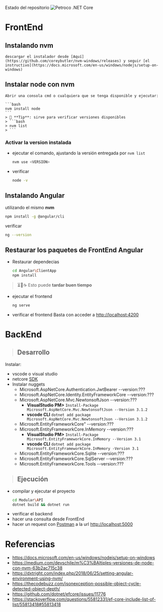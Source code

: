 
Estado del repositorio
![Petroco .NET Core](https://github.com/wkrea/GIT_S.O.D/workflows/Petroco%20.NET%20Core/badge.svg)

# FrontEnd

## Instalando nvm
    descargar el instalador desde [Aquí](https://github.com/coreybutler/nvm-windows/releases) y seguir [el instructivo](https://docs.microsoft.com/en-us/windows/nodejs/setup-on-windows)

## Instalar node con nvm
    Abrir una consola cmd o cualquiera que se tenga disponible y ejecutar:

    ```bash
    nvm install node
    ```
    > 🎯 **Tip**: sirve para verificar versiones disponibles
    > ```bash
    > nvm list
    > ```

### Activar la version instalada
* ejecutar el comando, ajustando la versión entregada por `nvm list`
    ```bash
    nvm use <VERSIÓN>
    ```
* verificar
    ```bash
    node -v
    ```

## Instalando Angular
utilizando el mismo **nvm**
```bash
npm install -g @angular/cli
```
verificar
```bash
ng --version
```

## Restaurar los paquetes de FrontEnd Angular

* Restaurar dependecias
    ```bash
    cd Angular\ClientApp
    npm install
    ```
> ⏳🚶☕️ Esto puede **tardar buen tiempo**

* ejecutar el frontend
    ```bash
    ng serve
    ```
* verificar el frontend
Basta con acceder a [http://localhost:4200](http://localhost:4200)


# BackEnd

> ## Desarrollo

Instalar:
* vscode o visual studio
* netcore [SDK](https://dotnet.microsoft.com/download/dotnet-core)
* Instalar nuggets
  * Microsoft.AspNetCore.Authentication.JwtBearer --version:???
  * Microsoft.AspNetCore.Identity.EntityFrameworkCore --version:???
  * Microsoft.AspNetCore.Mvc.NewtonsoftJson --version:???
    * **VisualStudio PM>** `Install-Package Microsoft.AspNetCore.Mvc.NewtonsoftJson --Version 3.1.2`
    * **vscode CLI** `dotnet add package Microsoft.AspNetCore.Mvc.NewtonsoftJson --Version 3.1.2`
  * Microsoft.EntityFrameworkCore" --version:???
  * Microsoft.EntityFrameworkCore.InMemory --version:???
    * **VisualStudio PM>** `Install-Package Microsoft.EntityFrameworkCore.InMemory --Version 3.1`
    * **vscode CLI** 
    `dotnet add package Microsoft.EntityFrameworkCore.InMemory -Version 3.1`
  * Microsoft.EntityFrameworkCore.Sqlite --version:???
  * Microsoft.EntityFrameworkCore.SqlServer --version:???
  * Microsoft.EntityFrameworkCore.Tools --version:???

>## Ejecución
* compilar y ejecutar el proyecto
    ```bash
    cd Modular\API
    dotnet build && dotnet run
    ```
* verificar el backend
* hacer una consulta desde FrontEnd 
* hacer un request con [Postman](https://www.postman.com/downloads/) a la url [http://localhost:5000](http://localhost:5000)


# Referencias
* https://docs.microsoft.com/en-us/windows/nodejs/setup-on-windows
* https://medium.com/devschile/m%C3%BAltiples-versiones-de-node-con-nvm-63b2ac715c38
* https://dxtright.com/index.php/2018/06/25/setting-angular-environment-using-nvm/
* https://thecodebuzz.com/jsonexception-possible-object-cycle-detected-object-depth/
* https://github.com/dotnet/efcore/issues/11776
* https://stackoverflow.com/questions/55812331/ef-core-include-list-of-list/55813418#55813418
